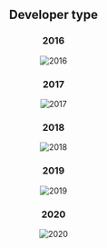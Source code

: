 <h2 align="center">
  Developer type
</h2>

<h3 align="center">
  2016
</h2>

<p align="center">
<img src="https://user-images.githubusercontent.com/39559256/67618476-d17b9c80-f7f8-11e9-99a1-cb7aca981f05.PNG" alt="2016">
</p>

<h3 align="center">
  2017
</h2>

<p align="center">
<img src="https://user-images.githubusercontent.com/39559256/67618202-eeae6c00-f7f4-11e9-85bd-93cf21258472.PNG" alt="2017">
</p>

<h3 align="center">
  2018
</h2>

<p align="center">
<img src="https://user-images.githubusercontent.com/39559256/67618164-6039ea80-f7f4-11e9-902f-4e13255b2652.PNG" alt="2018">
</p>

<h3 align="center">
  2019
</h2>

<p align="center">
<img src="https://user-images.githubusercontent.com/39559256/64477519-3164a800-d1a5-11e9-9ef2-3808d7281a57.PNG" alt="2019">
</p>

<h3 align="center">
  2020
</h2>

<p align="center">
<img src="https://user-images.githubusercontent.com/39559256/93242812-076a9c00-f790-11ea-9c96-b4576bcc82e7.PNG" alt="2020">
</p>
